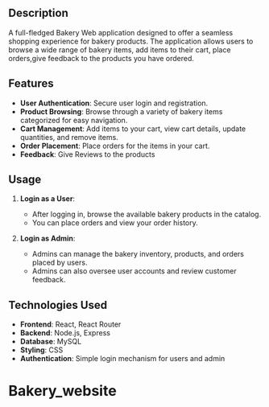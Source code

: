 ## Description
A full-fledged Bakery Web application designed to offer a seamless shopping experience for bakery products. The application allows users to browse a wide range of bakery items, add items to their cart, place orders,give feedback to the products you have ordered.

## Features
- **User Authentication**: Secure user login and registration.
- **Product Browsing**: Browse through a variety of bakery items categorized for easy navigation.
- **Cart Management**: Add items to your cart, view cart details, update quantities, and remove items.
- **Order Placement**: Place orders for the items in your cart.
- **Feedback**: Give Reviews to the products 

## Usage

1. **Login as a User**:
   - After logging in, browse the available bakery products in the catalog.
   - You can place orders and view your order history.

2. **Login as Admin**:
   - Admins can manage the bakery inventory, products, and orders placed by users.
   - Admins can also oversee user accounts and review customer feedback.
  
## Technologies Used

- **Frontend**: React, React Router
- **Backend**: Node.js, Express
- **Database**: MySQL
- **Styling**: CSS
- **Authentication**: Simple login mechanism for users and admin
# Bakery_website
